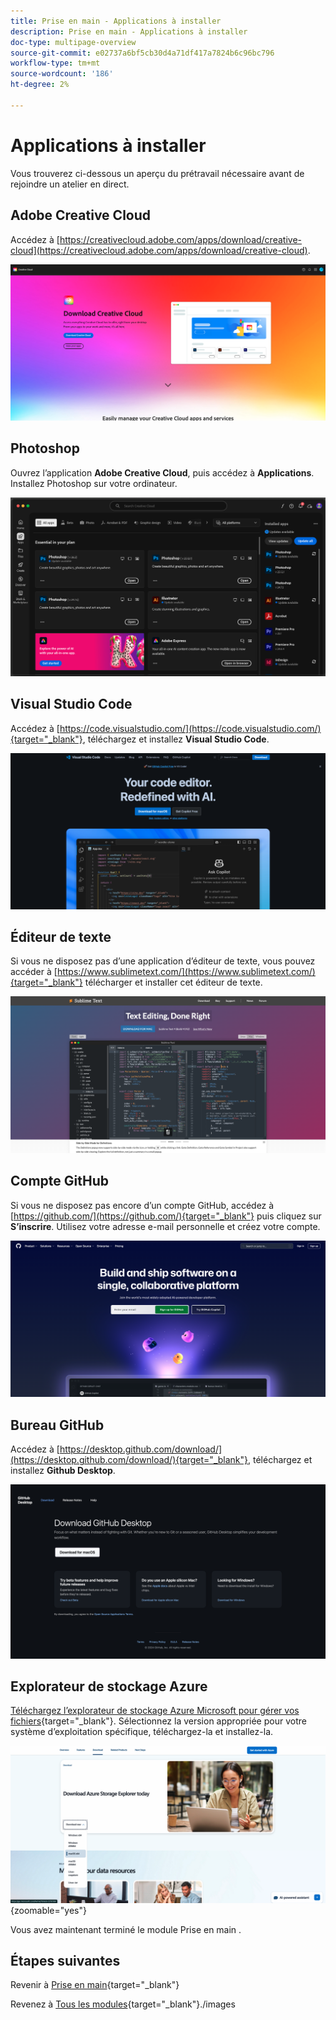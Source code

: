 ```yaml
---
title: Prise en main - Applications à installer
description: Prise en main - Applications à installer
doc-type: multipage-overview
source-git-commit: e02737a6bf5cb30d4a71df417a7824b6c96bc796
workflow-type: tm+mt
source-wordcount: '186'
ht-degree: 2%

---
```


# Applications à installer

Vous trouverez ci-dessous un aperçu du prétravail nécessaire avant de rejoindre un atelier en direct.

## Adobe Creative Cloud

Accédez à [https://creativecloud.adobe.com/apps/download/creative-cloud](https://creativecloud.adobe.com/apps/download/creative-cloud).

![Nouvelle intégration Adobe I/O](./images/cc.png)

## Photoshop

Ouvrez l’application **Adobe Creative Cloud**, puis accédez à **Applications**. Installez Photoshop sur votre ordinateur.

![Nouvelle intégration Adobe I/O](./images/psd.png)

## Visual Studio Code

Accédez à [https://code.visualstudio.com/](https://code.visualstudio.com/){target="_blank"}, téléchargez et installez **Visual Studio Code**.

![Bloquer](./images/vsc1.png)

## Éditeur de texte

Si vous ne disposez pas d’une application d’éditeur de texte, vous pouvez accéder à [https://www.sublimetext.com/](https://www.sublimetext.com/){target="_blank"} télécharger et installer cet éditeur de texte.

![Bloquer](./images/text1.png)

## Compte GitHub

Si vous ne disposez pas encore d’un compte GitHub, accédez à [https://github.com/](https://github.com/){target="_blank"} puis cliquez sur **S’inscrire**. Utilisez votre adresse e-mail personnelle et créez votre compte.

![Bloquer](./images/git.png)

## Bureau GitHub

Accédez à [https://desktop.github.com/download/](https://desktop.github.com/download/){target="_blank"}, téléchargez et installez **Github Desktop**.

![Bloquer](./images/block1.png)

## Explorateur de stockage Azure

[Téléchargez l’explorateur de stockage Azure Microsoft pour gérer vos fichiers](https://azure.microsoft.com/en-us/products/storage/storage-explorer#Download-4){target="_blank"}. Sélectionnez la version appropriée pour votre système d’exploitation spécifique, téléchargez-la et installez-la.

![ Stockage Azure ](./images/az10.png){zoomable="yes"}

Vous avez maintenant terminé le module Prise en main .

## Étapes suivantes

Revenir à [Prise en main](./getting-started.md){target="_blank"}

Revenez à [Tous les modules](./../../../overview.md){target="_blank"}./images